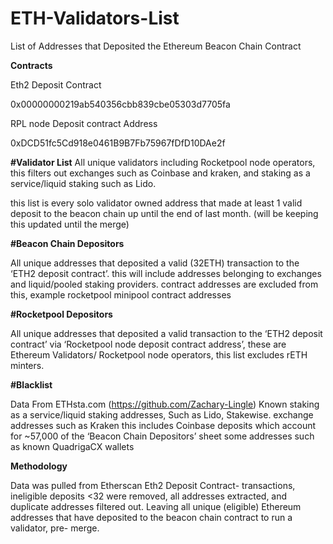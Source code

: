# ETH-Validators-List
List of Addresses that Deposited the Ethereum Beacon Chain Contract 


**Contracts** 

Eth2 Deposit Contract

0x00000000219ab540356cbb839cbe05303d7705fa

RPL node Deposit contract Address

0xDCD51fc5Cd918e0461B9B7Fb75967fDfD10DAe2f


**#Validator List**
All unique validators including Rocketpool node operators, this filters out exchanges such as Coinbase and kraken, and staking as a service/liquid staking such as Lido.

this list is every solo validator owned address that made at least 1 valid deposit to the beacon chain up until the end of last month. (will be keeping this updated until the merge)

**#Beacon Chain Depositors**

All unique addresses that deposited a valid (32ETH) transaction to the ‘ETH2 deposit contract’.
this will include addresses belonging to exchanges and liquid/pooled staking providers. contract addresses are excluded from this, example rocketpool minipool contract addresses 

**#Rocketpool Depositors**

All unique addresses that deposited a valid transaction to the ‘ETH2 deposit contract’ via ‘Rocketpool node deposit contract address’, these are Ethereum Validators/ Rocketpool node operators, this list excludes rETH minters.

**#Blacklist**

Data From ETHsta.com (https://github.com/Zachary-Lingle)
Known staking as a service/liquid staking addresses, Such as Lido, Stakewise. exchange addresses such as Kraken
this includes Coinbase deposits which account for ~57,000 of the ‘Beacon Chain Depositors’ sheet 
some addresses such as known QuadrigaCX wallets


**Methodology**

Data was pulled from Etherscan Eth2 Deposit Contract- transactions, ineligible deposits <32 were removed, all addresses extracted, and duplicate addresses filtered out.
Leaving all unique (eligible) Ethereum addresses that have deposited to the beacon chain contract to run a validator, pre- merge.
